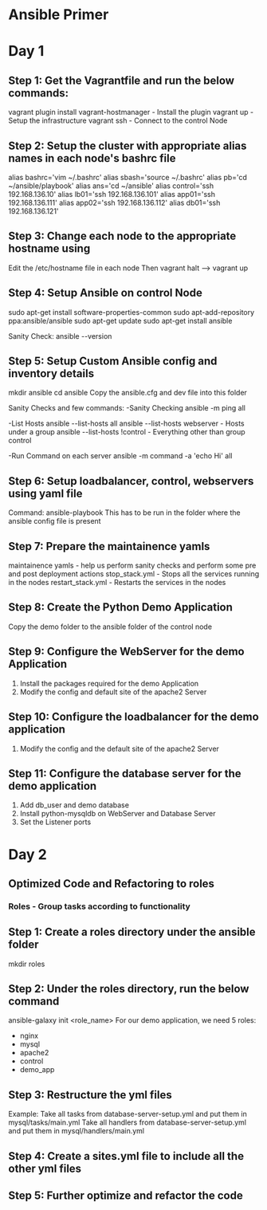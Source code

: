# Ansible Primer

# Day 1

## Step 1: Get the Vagrantfile and run the below commands:
vagrant plugin install vagrant-hostmanager - Install the plugin
vagrant up - Setup the infrastructure
vagrant ssh - Connect to the control Node

## Step 2: Setup the cluster with appropriate alias names in each node's bashrc file
alias bashrc='vim ~/.bashrc'
alias sbash='source ~/.bashrc'
alias pb='cd ~/ansible/playbook'
alias ans='cd ~/ansible'
alias control='ssh 192.168.136.10'
alias lb01='ssh 192.168.136.101'
alias app01='ssh 192.168.136.111'
alias app02='ssh 192.168.136.112'
alias db01='ssh 192.168.136.121'

## Step 3: Change each node to the appropriate hostname using
Edit the /etc/hostname file in each node
Then vagrant halt --> vagrant up

## Step 4: Setup Ansible on control Node
sudo apt-get install software-properties-common
sudo apt-add-repository ppa:ansible/ansible
sudo apt-get update
sudo apt-get install ansible

Sanity Check: ansible --version

## Step 5: Setup Custom Ansible config and inventory details
mkdir ansible
cd ansible
Copy the ansible.cfg and dev file into this folder

Sanity Checks and few commands:
-Sanity Checking
ansible -m ping all

-List Hosts
ansible --list-hosts all
ansible --list-hosts webserver - Hosts under a group
ansible --list-hosts \!control - Everything other than group control

-Run Command on each server
ansible -m command -a 'echo Hi' all

## Step 6: Setup loadbalancer, control, webservers using yaml file
Command: ansible-playbook <YAML File>
This has to be run in the folder where the ansible config file is present

## Step 7: Prepare the maintainence yamls
maintainence yamls - help us perform sanity checks and perform some pre and post deployment actions
stop_stack.yml - Stops all the services running in the nodes
restart_stack.yml - Restarts the services in the nodes

## Step 8: Create the Python Demo Application
Copy the demo folder to the ansible folder of the control node

## Step 9: Configure the WebServer for the demo Application
1. Install the packages required for the demo Application
2. Modify the config and default site of the apache2 Server

## Step 10: Configure the loadbalancer for the demo application
1. Modify the config and the default site of the apache2 Server

## Step 11: Configure the database server for the demo application
1. Add db_user and demo database
2. Install python-mysqldb on WebServer and Database Server
3. Set the Listener ports

# Day 2
## Optimized Code and Refactoring to roles
### Roles - Group tasks according to functionality

## Step 1: Create a roles directory under the ansible folder
mkdir roles

## Step 2: Under the roles directory, run the below command

ansible-galaxy init <role_name>
For our demo application, we need 5 roles:
* nginx
* mysql
* apache2
* control
* demo_app

## Step 3: Restructure the yml files
Example:
Take all tasks from database-server-setup.yml and put them in mysql/tasks/main.yml
Take all handlers from database-server-setup.yml and put them in mysql/handlers/main.yml

## Step 4: Create a sites.yml file to include all the other yml files

## Step 5: Further optimize and refactor the code
